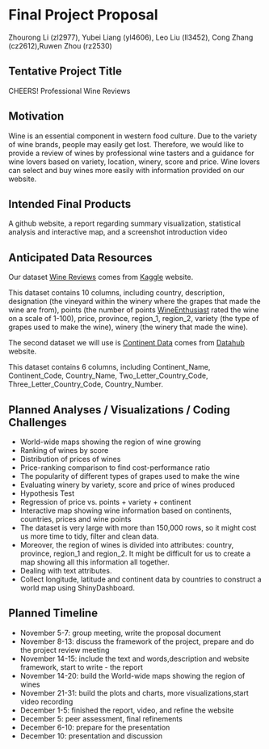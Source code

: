 Final Project Proposal
================
Zhourong Li (zl2977), Yubei Liang (yl4606), Leo Liu (ll3452), Cong Zhang
(cz2612),Ruwen Zhou (rz2530)

## Tentative Project Title

CHEERS\! Professional Wine Reviews

## Motivation

Wine is an essential component in western food culture. Due to the
variety of wine brands, people may easily get lost. Therefore, we would
like to provide a review of wines by professional wine tasters and a
guidance for wine lovers based on variety, location, winery, score and
price. Wine lovers can select and buy wines more easily with information
provided on our website.

## Intended Final Products

A github website, a report regarding summary visualization, statistical
analysis and interactive map, and a screenshot introduction video

## Anticipated Data Resources

Our dataset [Wine Reviews](https://www.kaggle.com/zynicide/wine-reviews)
comes from [Kaggle](http://kaggle.com/) website.

This dataset contains 10 columns, including country, description,
designation (the vineyard within the winery where the grapes that made
the wine are from), points (the number of points
[WineEnthusiast](https://www.winemag.com/?s=&drink_type=wine) rated the
wine on a scale of 1-100), price, province, region\_1, region\_2,
variety (the type of grapes used to make the wine), winery (the winery
that made the wine).

The second dataset we will use is [Continent
Data](https://datahub.io/JohnSnowLabs/country-and-continent-codes-list)
comes from [Datahub](https://datahub.io/) website.

This dataset contains 6 columns, including Continent\_Name,
Continent\_Code, Country\_Name, Two\_Letter\_Country\_Code,
Three\_Letter\_Country\_Code, Country\_Number.

## Planned Analyses / Visualizations / Coding Challenges

  - World-wide maps showing the region of wine growing
  - Ranking of wines by score
  - Distribution of prices of wines
  - Price-ranking comparison to find cost-performance ratio
  - The popularity of different types of grapes used to make the wine
  - Evaluating winery by variety, score and price of wines produced
  - Hypothesis Test
  - Regression of price vs. points + variety + continent
  - Interactive map showing wine information based on continents,
    countries, prices and wine points
  - The dataset is very large with more than 150,000 rows, so it might
    cost us more time to tidy, filter and clean data.
  - Moreover, the region of wines is divided into attributes: country,
    province, region\_1 and region\_2. It might be difficult for us to
    create a map showing all this information all together.
  - Dealing with text attributes.
  - Collect longitude, latitude and continent data by countries to
    construct a world map using ShinyDashboard.

## Planned Timeline

  - November 5-7: group meeting, write the proposal document
  - November 8-13: discuss the framework of the project, prepare and do
    the project review meeting
  - November 14-15: include the text and words,description and website
    framework, start to write - the report
  - November 14-20: build the World-wide maps showing the region of
    wines
  - November 21-31: build the plots and charts, more
    visualizations,start video recording
  - December 1-5: finished the report, video, and refine the website
  - December 5: peer assessment, final refinements
  - December 6-10: prepare for the presentation
  - December 10: presentation and discussion
